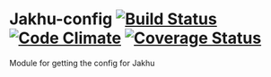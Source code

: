 # Jakhu-config [![Build Status](https://travis-ci.org/Gum-Joe/jakhu-container.svg)](https://travis-ci.org/Gum-Joe/jakhu-container) [![Code Climate](https://codeclimate.com/github/Gum-Joe/jakhu-config/badges/gpa.svg)](https://codeclimate.com/github/Gum-Joe/jakhu-config) [![Coverage Status](https://coveralls.io/repos/Gum-Joe/jakhu-config/badge.svg?branch=master&service=github)](https://coveralls.io/github/Gum-Joe/jakhu-config?branch=master)
Module for getting the config for Jakhu
